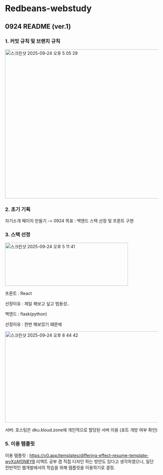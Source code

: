 # Redbeans-webstudy

## 0924 README (ver.1)

### 1. 커밋 규칙 및 브랜치 규칙
<img width="981" height="491" alt="스크린샷 2025-09-24 오후 5 05 29" src="https://github.com/user-attachments/assets/1c670be0-870c-4b40-b1b7-31c165c49b98" />

### 2. 초기 기획
자기소개 페이지 만들기 -> 0924 목표 : 백엔드 스택 선정 및 프론트 구현


### 3. 스택 선정

<img width="405" height="142" alt="스크린샷 2025-09-24 오후 5 11 41" src="https://github.com/user-attachments/assets/fb5eb62e-22f6-4cc9-946b-8923625dd46d" />

프론트 : React

선정이유 : 제일 해보고 싶고 범용성..

백엔드 : flask(python)

선정이유 : 한번 해보았기 떄문에

<img width="936" height="300" alt="스크린샷 2025-09-24 오후 8 44 42" src="https://github.com/user-attachments/assets/f56b289b-483d-4477-a90c-a5f594fcc854" />

서버: 호스팅은 dku.kloud.zone에 개인적으로 할당된 서버 이용 (포트 개방 여부 확인)

### 5. 이용 템플릿

이용 템플릿 : https://v0.app/templates/differing-effect-resume-template-wvXzAf0NBYB
리액트 공부 겸 직접 디자인 하는 방안도 있다고 생각하였으나, 일단 전반적인 웹개발에서의 학습을 위해 템플릿을 이용하기로 결정.